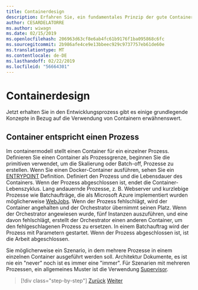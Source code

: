 ```yaml
---
title: Containerdesign
description: Erfahren Sie, ein fundamentales Prinzip der gute Container entwerfen, ist es, dass ein Container nur ein Prozess hosten soll.
author: CESARDELATORRE
ms.author: wiwagn
ms.date: 02/15/2019
ms.openlocfilehash: 206963d63cf8e6ab4fc61b9176f1ba095868c6fc
ms.sourcegitcommit: 2b986afe4ce9e13bbeec929c9737757eb61de60e
ms.translationtype: MT
ms.contentlocale: de-DE
ms.lasthandoff: 02/22/2019
ms.locfileid: "56664301"
---
```

# <a name="common-container-design-principles"></a>Containerdesign

Jetzt erhalten Sie in den Entwicklungsprozess gibt es einige grundlegende Konzepte in Bezug auf die Verwendung von Containern erwähnenswert.

## <a name="container-equals-a-process"></a>Container entspricht einen Prozess

Im containermodell stellt einen Container für ein einzelner Prozess. Definieren Sie einen Container als Prozessgrenze, beginnen Sie die primitiven verwendet, um die Skalierung oder Batch-off, Prozesse zu erstellen. Wenn Sie einen Docker-Container ausführen, sehen Sie ein [ENTRYPOINT](https://docs.docker.com/engine/reference/builder/#/entrypoint) Definition. Definiert den Prozess und die Lebensdauer des Containers. Wenn der Prozess abgeschlossen ist, endet die Container-Lebenszyklus. Lang andauernde Prozesse, z. B. Webserver und kurzlebige Prozesse wie Batchaufträge, die als Microsoft Azure implementiert wurden möglicherweise [WebJobs](https://azure.microsoft.com/documentation/articles/websites-webjobs-resources/). Wenn der Prozess fehlschlägt, wird der Container angehalten und der Orchestrator übernimmt seinen Platz. Wenn der Orchestrator angewiesen wurde, fünf Instanzen auszuführen, und eine davon fehlschlägt, erstellt der Orchestrator einen anderen Container, um den fehlgeschlagenen Prozess zu ersetzen. In einem Batchauftrag wird der Prozess mit Parametern gestartet. Wenn der Prozess abgeschlossen ist, ist die Arbeit abgeschlossen.

Sie möglicherweise ein Szenario, in dem mehrere Prozesse in einem einzelnen Container ausgeführt werden soll. Architektur Dokumente, es ist nie ein "never" noch ist es immer eine "immer". Für Szenarien mit mehreren Prozessen, ein allgemeines Muster ist die Verwendung [Supervisor](http://supervisord.org/).

>[!div class="step-by-step"]
>[Zurück](design-docker-applications.md)
>[Weiter](monolithic-applications.md)
